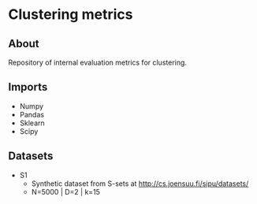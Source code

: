 # Clustering metrics

## About
Repository of internal evaluation metrics for clustering.

## Imports
- Numpy
- Pandas
- Sklearn
- Scipy

## Datasets

- S1
  - Synthetic dataset from S-sets at http://cs.joensuu.fi/sipu/datasets/
  - N=5000 | D=2 | k=15
